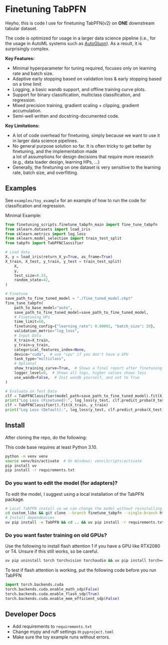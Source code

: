 # Finetuning TabPFN 

Heyho, this is code I use for finetuning TabPFN(v2) on **ONE** downstream tabular dataset.

The code is optimized for usage in a larger data science pipeline (i.e., for the usage in AutoML systems such 
as [AutoGluon](https://github.com/autogluon/autogluon)). As a result, it is surprisingly complex. 

**Key Features:**
* Minimal hyperparameter for tuning required, focuses only on learning rate and batch size.
* Adaptive early stopping based on validation loss & early stopping based on a time limit
* Logging, a basic wandb support, and offline training curve plots. 
* Support for binary classification, multiclass classification, and regression.
* Mixed precision training, gradient scaling + clipping, gradient accumulation.
* Semi-well written and docstring-documented code. 

**Key Limitations:**
* A lot of code overhead for finetuning, simply because we want to use it in larger data science pipelines.
* No general purpose solution so far. It is often tricky to get better by finetuning, and the implementation made  
a lot of assumptions for design decisions that require more research (e.g., data loader design, learning HPs, ...)
* Generally, the finetuning on one dataset is very sensitive to the learning rate, batch size, and overfitting. 

## Examples
See `examples/toy_example` for an example of how to run the code for classification and regression.

Minimal Example:
```python
from finetuning_scripts.finetune_tabpfn_main import fine_tune_tabpfn
from sklearn.datasets import load_iris
from sklearn.metrics import log_loss
from sklearn.model_selection import train_test_split
from tabpfn import TabPFNClassifier

# Load data
X, y = load_iris(return_X_y=True, as_frame=True)
X_train, X_test, y_train, y_test = train_test_split(
    X,
    y,
    test_size=0.33,
    random_state=42,
)

# Finetune
save_path_to_fine_tuned_model = "./fine_tuned_model.ckpt"
fine_tune_tabpfn(
    path_to_base_model="auto",
    save_path_to_fine_tuned_model=save_path_to_fine_tuned_model,
    # Finetuning HPs
    time_limit=60,
    finetuning_config={"learning_rate": 0.00001, "batch_size": 20},
    validation_metric="log_loss",
    # Input Data
    X_train=X_train,
    y_train=y_train,
    categorical_features_index=None,
    device="cuda",  # use "cpu" if you don't have a GPU
    task_type="multiclass",
    # Optional
    show_training_curve=True,  # Shows a final report after finetuning.
    logger_level=0,  # Shows all logs, higher values shows less
    use_wandb=False,  # Init wandb yourself, and set to True
)

# Evaluate on Test Data
clf = TabPFNClassifier(model_path=save_path_to_fine_tuned_model).fit(X_train, y_train)
print("Log Loss (Finetuned):", log_loss(y_test, clf.predict_proba(X_test)))
clf = TabPFNClassifier().fit(X_train, y_train)
print("Log Loss (Default):", log_loss(y_test, clf.predict_proba(X_test)))
```

## Install
After cloning the repo, do the following:

This code base requires at least Python 3.10. 

```bash
python -m venv venv
source venv/bin/activate  # On Windows: venv\Scripts\activate
pip install uv
pip install -r requirements.txt
```

### Do you want to edit the model (for adapters)?

To edit the model, I suggest using a local installation of the TabPFN package. 
```bash
# Local TabPFN install so we can change the model without reinstalling the package (e.g. for adapters)
cd custom_libs && git clone --branch finetune_tabpfn --single-branch https://github.com/LennartPurucker/TabPFN.git
# Install dependencies
uv pip install -e TabPFN && cd .. && uv pip install -r requirements.txt
```

### Do you want faster training on old GPUs?
Use the following to install flash attention 1 if you have a GPU like RTX2080 or T4.
Unsure if this still works, so be careful. 
```bash
uv pip uninstall torch torchvision torchaudio && uv pip install torch==2.1.0 torchvision==0.16.0 torchaudio==2.1.0 --index-url https://download.pytorch.org/whl/cu121
```

To test if flash attention is working, put the following code before you run TabPFN
```python
import torch.backends.cuda
torch.backends.cuda.enable_math_sdp(False)
torch.backends.cuda.enable_flash_sdp(True)
torch.backends.cuda.enable_mem_efficient_sdp(False)
```

## Developer Docs

* Add requirements to `requirements.txt`
* Change mypy and ruff settings in `pyproject.toml`
* Make sure the toy example runs without errors.  
